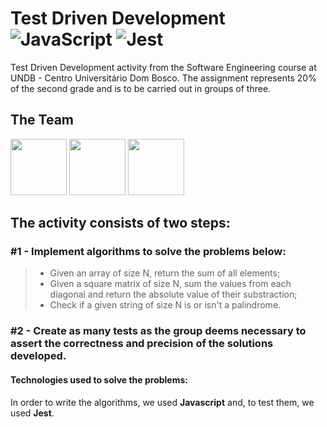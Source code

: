 # Test Driven Development ![JavaScript](https://img.shields.io/badge/javascript-%23323330.svg?style=for-the-badge&logo=javascript&logoColor=%23F7DF1E) ![Jest](https://img.shields.io/badge/-jest-%23C21325?style=for-the-badge&logo=jest&logoColor=white)


Test Driven Development activity from the Software Engineering course at UNDB - Centro Universitário Dom Bosco. The assignment represents 20% of the second grade and is to be carried out in groups of three.

## The Team

[<img width="90" height="90" src="https://github.com/pgmagno.png" caption="Paulo Magno">](https://github.com/pgmagno)
[<img width="90" height="90" src="https://github.com/paulojoseph.png" caption="Paulo José Marques">](https://github.com/paulojoseph)
[<img width="90" height="90" src="https://github.com/yuriageme.png" caption="Yuri Ageme">](https://github.com/yuriageme)

## The activity consists of two steps:
### #1 - Implement algorithms to solve the problems below:
>* Given an array of size N, return the sum of all elements;
>* Given a square matrix of size N, sum the values from each diagonal and return the absolute value of their substraction;
>* Check if a given string of size N is or isn't a palindrome.
### #2 - Create as many tests as the group deems necessary to assert the correctness and precision of the solutions developed. 

#### Technologies used to solve the problems:

In order to write the algorithms, we used **Javascript** and, to test them, we used **Jest**.
